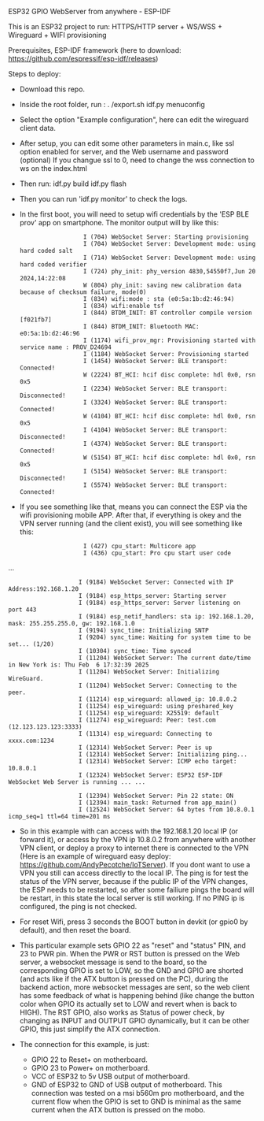 ESP32 GPIO WebServer from anywhere - ESP-IDF

This is an ESP32 project to run: HTTPS/HTTP server + WS/WSS + Wireguard + WIFI provisioning

Prerequisites, ESP-IDF framework (here to download: https://github.com/espressif/esp-idf/releases)


Steps to deploy:
- Download this repo.
- Inside the root folder, run : 
  . <esp-idf instalation path>/export.sh 
  idf.py menuconfig 
- Select the option "Example configuration", here can edit the wireguard client data.
- After setup, you can edit some other parameters in main.c, like ssl option enabled for server, and the Web username and password (optional)
  If you changue ssl to 0, need to change the wss connection to ws on the index.html
- Then run:
  idf.py build
  idf.py flash
- Then you can run 'idf.py monitor' to check the logs.
- In the first boot, you will need to setup wifi credentials by the 'ESP BLE prov' app on smartphone. The monitor output will by like this:

                        I (704) WebSocket Server: Starting provisioning
                        I (704) WebSocket Server: Development mode: using hard coded salt
                        I (714) WebSocket Server: Development mode: using hard coded verifier
                        I (724) phy_init: phy_version 4830,54550f7,Jun 20 2024,14:22:08
                        W (804) phy_init: saving new calibration data because of checksum failure, mode(0)
                        I (834) wifi:mode : sta (e0:5a:1b:d2:46:94)
                        I (834) wifi:enable tsf
                        I (844) BTDM_INIT: BT controller compile version [f021fb7]
                        I (844) BTDM_INIT: Bluetooth MAC: e0:5a:1b:d2:46:96
                        I (1174) wifi_prov_mgr: Provisioning started with service name : PROV_D24694 
                        I (1184) WebSocket Server: Provisioning started
                        I (1454) WebSocket Server: BLE transport: Connected!
                        W (2224) BT_HCI: hcif disc complete: hdl 0x0, rsn 0x5
                        I (2234) WebSocket Server: BLE transport: Disconnected!
                        I (3324) WebSocket Server: BLE transport: Connected!
                        W (4104) BT_HCI: hcif disc complete: hdl 0x0, rsn 0x5
                        I (4104) WebSocket Server: BLE transport: Disconnected!
                        I (4374) WebSocket Server: BLE transport: Connected!
                        W (5154) BT_HCI: hcif disc complete: hdl 0x0, rsn 0x5
                        I (5154) WebSocket Server: BLE transport: Disconnected!
                        I (5574) WebSocket Server: BLE transport: Connected!

- If you see something like that, means you can connect the ESP via the wifi provisioning mobile APP. After that, if everything is okey and the VPN server running (and the client exist), you will see something like this:

                        I (427) cpu_start: Multicore app
                        I (436) cpu_start: Pro cpu start user code

...

                        I (9184) WebSocket Server: Connected with IP Address:192.168.1.20
                        I (9184) esp_https_server: Starting server
                        I (9184) esp_https_server: Server listening on port 443
                        I (9184) esp_netif_handlers: sta ip: 192.168.1.20, mask: 255.255.255.0, gw: 192.168.1.0
                        I (9194) sync_time: Initializing SNTP
                        I (9204) sync_time: Waiting for system time to be set... (1/20)
                        I (10304) sync_time: Time synced
                        I (11204) WebSocket Server: The current date/time in New York is: Thu Feb  6 17:32:39 2025
                        I (11204) WebSocket Server: Initializing WireGuard.
                        I (11204) WebSocket Server: Connecting to the peer.
                        I (11214) esp_wireguard: allowed_ip: 10.8.0.2
                        I (11254) esp_wireguard: using preshared_key
                        I (11254) esp_wireguard: X25519: default
                        I (11274) esp_wireguard: Peer: test.com (12.123.123.123:3333)
                        I (11314) esp_wireguard: Connecting to xxxx.com:1234
                        I (12314) WebSocket Server: Peer is up
                        I (12314) WebSocket Server: Initializing ping...
                        I (12314) WebSocket Server: ICMP echo target: 10.8.0.1
                        I (12324) WebSocket Server: ESP32 ESP-IDF WebSocket Web Server is running ... ...
                        
                        I (12394) WebSocket Server: Pin 22 state: ON
                        I (12394) main_task: Returned from app_main()
                        I (12524) WebSocket Server: 64 bytes from 10.8.0.1 icmp_seq=1 ttl=64 time=201 ms
  
- So in this example with can access with the 192.168.1.20 local IP (or forward it), or access by the VPN ip 10.8.0.2 from anywhere with another VPN client, or deploy a proxy to internet there is connected to the VPN  (Here is an example of wireguard easy deploy: https://github.com/AndyPecotche/IoTServer).
  If you dont want to use a VPN you still can access directly to the local IP.
  The ping is for test the status of the VPN server, because if the public IP of the VPN changes, the ESP needs to be restarted, so after some failiure pings the board will be restart, in this state the local server is still working. If no PING ip is configured, the ping is not checked.

- For reset Wifi, press 3 seconds the BOOT button in devkit (or gpio0 by default), and then reset the board.

- This particular example sets GPIO 22 as "reset" and "status" PIN, and 23 to PWR pin. When the PWR or RST button is pressed on the Web server, a websocket message is send to the board, so the corresponding GPIO is set to LOW, so the GND and GPIO are shorted (and acts like if the ATX button is pressed on the PC), during the backend action, more websocket messages are sent, so the web client has some feedback of what is happening behind (like change the button color when GPIO its actually set to LOW and revert when is back to HIGH). The RST GPIO, also works as Status of power check, by changing as INPUT and OUTPUT GPIO dynamically, but it can be other GPIO, this just simplify the ATX connection.
  
- The connection for this example, is just:
  - GPIO 22 to Reset+ on motherboard.
  - GPIO 23 to Power+ on motherboard.
  - VCC of ESP32 to 5v USB output of motherboard.
  - GND of ESP32 to GND of USB output of motherboard.
  This connection was tested on a msi b560m pro motherboard, and the current flow when the GPIO is set to GND is minimal as the same current when the ATX button is pressed on the mobo.
